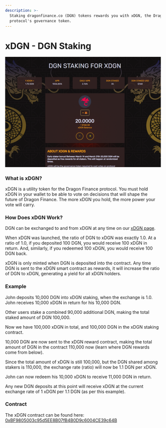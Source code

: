 ```yaml
---
description: >-
  Staking dragonfinance.co (DGN) tokens rewards you with xDGN, the Dragon Finance
  protocol's governance token.
---
```


# xDGN - DGN Staking

![The DGN staking user interface](<../.gitbook/assets/xdgn.png>)

### What is xDGN?

xDGN is a utility token for the Dragon Finance protocol. You must hold xDGN in your wallet to be able to vote on decisions that will shape the future of Dragon Finance. The more xDGN you hold, the more power your vote will carry.

### How Does xDGN Work?

DGN can be exchanged to and from xDGN at any time on our [xDGN page](https://dragonfinance.co/xdragon).

When xDGN was launched, the ratio of DGN to xDGN was exactly 1.0. At a ratio of 1.0, if you deposited 100 DGN, you would receive 100 xDGN in return. And, similarly, if you redeemed 100 xDGN, you would receive 100 DGN back.

xDGN is only minted when DGN is deposited into the contract.  Any time DGN is sent to the xDGN smart contract as rewards, it will increase the ratio of DGN to xDGN, generating a yield for all xDGN holders.

### Example

John deposits 10,000 DGN into xDGN staking, when the exchange is 1.0. John receives 10,000 xDGN in return for his 10,000 DGN.

Other users stake a combined 90,000 additional DGN, making the total staked amount of DGN 100,000.

Now we have 100,000 xDGN in total, and 100,000 DGN in the xDGN staking contract.

10,000 DGN are now sent to the xDGN reward contract, making the total amount of DGN in the contract 110,000 now (learn where DGN rewards come from below).

Since the total amount of xDGN is still 100,000, but the DGN shared among stakers is 110,000, the exchange rate (ratio) will now be 1.1 DGN per xDGN.

John can now redeem his 10,000 xDGN to receive 11,000 DGN in return.

Any new DGN deposits at this point will receive xDGN at the current exchange rate of 1 xDGN per 1.1 DGN (as per this example).

<!-- ### How Does xDGN Get Additional DGN?

There are numerous sources of DGN for the xDGN holders:

* Between January 24th and February 7th, 50,000 DGN will be deposited into the xDGN smart contract to benefit early stakers. That is an average of over 3,500 DGN per day, over $10,000 USD per day during this period!
* 20% of all DGN minted on expansionary epochs will be deposited for xDGN holders. This comes from the protocols DGN allocation and has no negative impact on DSHARE staking.
* 80% of all fees collected from the autocompounding vaults will be used to buy DGN on the open market and deposited for xDGN holders. -->

### Contract

The xDGN contract can be found here: [0xBF9805003c95d5EE8B07fB4B0D9c6004CE39c64B](https://bscscan.com/address/0xBF9805003c95d5EE8B07fB4B0D9c6004CE39c64B)
